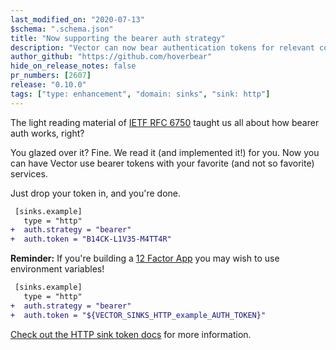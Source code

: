 ```yaml
---
last_modified_on: "2020-07-13"
$schema: ".schema.json"
title: "Now supporting the bearer auth strategy"
description: "Vector can now bear authentication tokens for relevant components."
author_github: "https://github.com/hoverbear"
hide_on_release_notes: false
pr_numbers: [2607]
release: "0.10.0"
tags: ["type: enhancement", "domain: sinks", "sink: http"]
---
```


The light reading material of [IETF RFC 6750][urls.ietf_rfc_6750] taught us all about how bearer auth works, right?

You glazed over it? Fine. We read it (and implemented it!) for you. Now you can have Vector use bearer tokens with your favorite (and not so favorite) services.

Just drop your token in, and you're done.

```diff title="vector.toml"
 [sinks.example]
   type = "http"
+  auth.strategy = "bearer"
+  auth.token = "B14CK-L1V35-M4TT4R"
```

**Reminder:** If you're building a [12 Factor App][urls.twelve_factor_app] you may wish to use environment variables!

```diff title="vector.toml"
 [sinks.example]
   type = "http"
+  auth.strategy = "bearer"
+  auth.token = "${VECTOR_SINKS_HTTP_example_AUTH_TOKEN}"
```

[Check out the HTTP sink token docs][urls.vector_http_auth_token] for more information.

[urls.ietf_rfc_6750]: https://tools.ietf.org/html/rfc6750
[urls.twelve_factor_app]: https://12factor.net/
[urls.vector_http_auth_token]: https://vector.dev/docs/reference/sinks/http/#token
